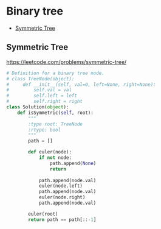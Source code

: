# Binary tree

+ [Symmetric Tree](#symmetric-tree)

## Symmetric Tree

https://leetcode.com/problems/symmetric-tree/

```python
# Definition for a binary tree node.
# class TreeNode(object):
#     def __init__(self, val=0, left=None, right=None):
#         self.val = val
#         self.left = left
#         self.right = right
class Solution(object):
    def isSymmetric(self, root):
        """
        :type root: TreeNode
        :rtype: bool
        """
        path = []

        def euler(node):
            if not node:
                path.append(None)
                return
            
            path.append(node.val)
            euler(node.left)
            path.append(node.val)
            euler(node.right)
            path.append(node.val)

        euler(root)
        return path == path[::-1]

```